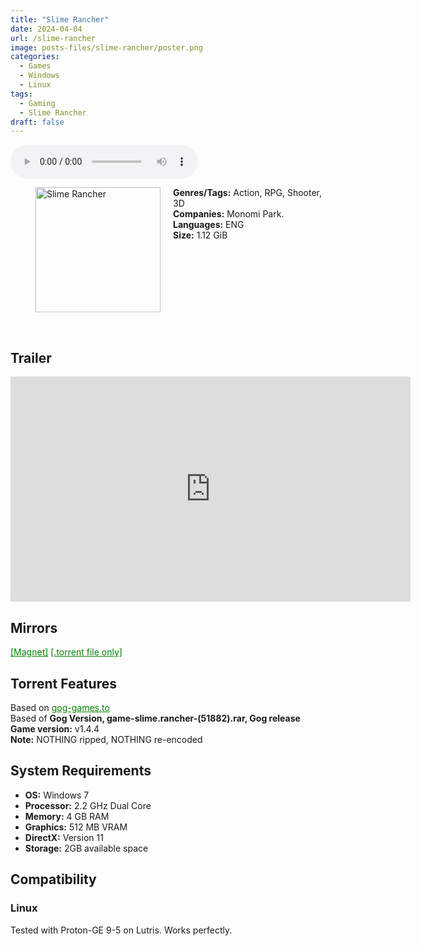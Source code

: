 ```yaml
---
title: "Slime Rancher"
date: 2024-04-04
url: /slime-rancher
image: posts-files/slime-rancher/poster.png 
categories:
  - Games
  - Windows
  - Linux
tags:
  - Gaming
  - Slime Rancher
draft: false
---
```


<style>
  body.dark-mode,
  body.dark-mode main * {
    background: url('/posts-files/slime-rancher/background.png') center center fixed no-repeat;
    background-size: cover;
    color: #f5f5f5;
  }
</style>

<script>
    document.addEventListener('DOMContentLoaded', function () {
        document.body.classList.add('dark-mode');
        localStorage.setItem('darkMode', 'true');
    });
</script>

<audio controls autoplay>
  <source src="/posts-files/slime-rancher/music.mp3" type="audio/mp3">
  Your browser does not support the audio tag.
</audio>

<figure style="float: left; margin-right: 20px;">
  <img src="/posts-files/slime-rancher/poster.png" alt="Slime Rancher" style="width: 200px;">
</figure>

**Genres/Tags:** Action, RPG, Shooter, 3D  
**Companies:** Monomi Park.  
**Languages:** ENG  
**Size:** 1.12 GiB  
# ⠀
# ⠀

## Trailer
<iframe width="640" height="360" src="https://www.youtube.com/embed/oOL-dsa79Xs" title="Slime Rancher - Official Launch Trailer" frameborder="0" allow="accelerometer; autoplay; clipboard-write; encrypted-media; gyroscope; picture-in-picture; web-share" referrerpolicy="strict-origin-when-cross-origin" allowfullscreen></iframe>

## Mirrors
<a href="magnet:?xt=urn:btih:44HKZIMANSPET35MBDJHO3RA6IC5LSFU&dn=Slime%20Rancher" style="color: green;">[Magnet]</a>
<a href="https://www.dropbox.com/scl/fi/b20mlkh7344k8qdy0146l/Slime-Rancher.torrent?rlkey=150xg0e8hwj35b9wp0sfczd07&st=9j3oapwi&dl=1" style="color: green;">[.torrent file only]</a>

## Torrent Features
Based on <a href="https://gog-games.to/game/slime_rancher" style="color: green;">gog-games.to</a>  
Based of **Gog Version, game-slime.rancher-(51882).rar, Gog release**  
**Game version:** v1.4.4  
**Note:** NOTHING ripped, NOTHING re-encoded  

## System Requirements
- **OS:** Windows 7  
- **Processor:** 2.2 GHz Dual Core  
- **Memory:** 4 GB RAM  
- **Graphics:** 512 MB VRAM  
- **DirectX:** Version 11  
- **Storage:** 2GB available space  


## Compatibility
### Linux
Tested with Proton-GE 9-5 on Lutris. Works perfectly.  